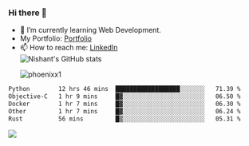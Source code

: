 ### Hi there 👋

<!--
**phoenixx1/phoenixx1** is a ✨ _special_ ✨ repository because its `README.md` (this file) appears on your GitHub profile.

Here are some ideas to get you started:

- 🔭 I’m currently working on ...
- 🌱 I’m currently learning ...
- 👯 I’m looking to collaborate on ...
- 🤔 I’m looking for help with ...
- 💬 Ask me about ...
- 📫 How to reach me: ...
- 😄 Pronouns: ...
- ⚡ Fun fact: ...
-->
- 🌱 I’m currently learning Web Development.
- My Portfolio: [Portfolio](https://phoenixx1.github.io/)
- 📫 How to reach me: [LinkedIn](https://www.linkedin.com/in/nishant-saxena-2609/)  
![Nishant's GitHub stats](https://github-readme-stats.vercel.app/api?username=phoenixx1&count_private=true)<p><img align="center" src="https://github-readme-streak-stats.herokuapp.com/?user=phoenixx1&" alt="phoenixx1" /></p>  
<!--START_SECTION:waka-->

```txt
Python        12 hrs 46 mins  ██████████████████░░░░░░░   71.39 %
Objective-C   1 hr 9 mins     █▓░░░░░░░░░░░░░░░░░░░░░░░   06.50 %
Docker        1 hr 7 mins     █▓░░░░░░░░░░░░░░░░░░░░░░░   06.30 %
Other         1 hr 7 mins     █▓░░░░░░░░░░░░░░░░░░░░░░░   06.24 %
Rust          56 mins         █▒░░░░░░░░░░░░░░░░░░░░░░░   05.31 %
```

<!--END_SECTION:waka-->

![](https://komarev.com/ghpvc/?username=phoenixx1&style=plastic)

<!-- ![Visitor Count](https://profile-counter.glitch.me/phoenixx1/count.svg) -->
